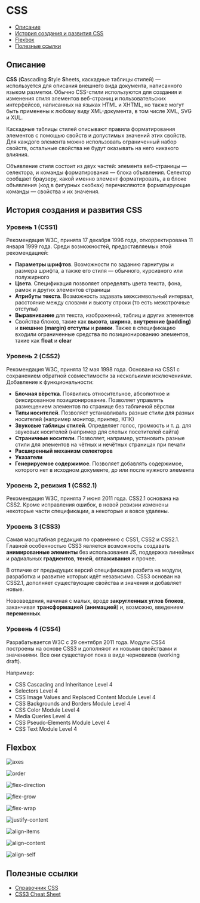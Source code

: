 # CSS

- [Описание](#описание)
- [История создания и развития CSS](#история-создания-и-развития-css)
- [Flexbox](#flexbox)
- [Полезные ссылки](#полезные-ссылки)

## Описание

**CSS** (**C**ascading **S**tyle **S**heets, каскадные таблицы стилей) — используется для описания внешнего вида документа, написанного языком разметки. Обычно CSS-стили используются для создания и изменения стиля элементов веб-страниц и пользовательских интерфейсов, написанных на языках HTML и XHTML, но также могут быть применены к любому виду XML-документа, в том числе XML, SVG и XUL.

Каскадные таблицы стилей описывают правила форматирования элементов с помощью свойств и допустимых значений этих свойств. Для каждого элемента можно использовать ограниченный набор свойств, остальные свойства не будут оказывать на него никакого влияния.

Объявление стиля состоит из двух частей: элемента веб-страницы — селектора, и команды форматирования — блока объявления. Селектор сообщает браузеру, какой именно элемент форматировать, а в блоке объявления (код в фигурных скобках) перечисляются форматирующие команды — свойства и их значения.



## История создания и развития CSS

### Уровень 1 (CSS1)

Рекомендация W3C, принята 17 декабря 1996 года, откорректирована 11 января 1999 года. Среди возможностей, предоставляемых этой рекомендацией:

- **Параметры шрифтов**. Возможности по заданию гарнитуры и размера шрифта, а также его стиля — обычного, курсивного или полужирного
- **Цвета**. Спецификация позволяет определять цвета текста, фона, рамок и других элементов страницы
- **Атрибуты текста**. Возможность задавать межсимвольный интервал, расстояние между словами и высоту строки (то есть межстрочные отступы)
- **Выравнивание** для текста, изображений, таблиц и других элементов
- Свойства блоков, такие как **высота**, **ширина**, **внутренние (padding)** и **внешние (margin) отступы** и **рамки**. Также в спецификацию входили ограниченные средства по позиционированию элементов, такие как **float** и **clear**

### Уровень 2 (CSS2)

Рекомендация W3C, принята 12 мая 1998 года. Основана на CSS1 с сохранением обратной совместимости за несколькими исключениями. Добавление к функциональности:

- **Блочная вёрстка**. Появились относительное, абсолютное и фиксированное позиционирование. Позволяет управлять размещением элементов по странице без табличной вёрстки
- **Типы носителей**. Позволяет устанавливать разные стили для разных носителей (например монитор, принтер, КПК)
- **Звуковые таблицы стилей**. Определяет голос, громкость и т. д. для звуковых носителей (например для слепых посетителей сайта)
- **Страничные носители**. Позволяет, например, установить разные стили для элементов на чётных и нечётных страницах при печати
- **Расширенный механизм селекторов**
- **Указатели**
- **Генерируемое содержимое**. Позволяет добавлять содержимое, которого нет в исходном документе, до или после нужного элемента

### Уровень 2, ревизия 1 (CSS2.1)

Рекомендация W3C, принята 7 июня 2011 года. CSS2.1 основана на CSS2. Кроме исправления ошибок, в новой ревизии изменены некоторые части спецификации, а некоторые и вовсе удалены.

### Уровень 3 (CSS3)

Самая масштабная редакция по сравнению с CSS1, CSS2 и CSS2.1. Главной особенностью CSS3 является возможность создавать **анимированные элементы** без использования JS, поддержка линейных и радиальных **градиентов**, **теней**, **сглаживания** и прочее.

В отличие от предыдущих версий спецификация разбита на модули, разработка и развитие которых идёт независимо. CSS3 основан на CSS2.1, дополняет существующие свойства и значения и добавляет новые.

Нововведения, начиная с малых, вроде **закругленных углов блоков**, заканчивая **трансформацией** (**анимацией**) и, возможно, введением **переменных**.

### Уровень 4 (CSS4)

Разрабатывается W3C с 29 сентября 2011 года. Модули CSS4 построены на основе CSS3 и дополняют их новыми свойствами и значениями. Все они существуют пока в виде черновиков (working draft).

Например:

- CSS Cascading and Inheritance Level 4
- Selectors Level 4
- CSS Image Values and Replaced Content Module Level 4
- CSS Backgrounds and Borders Module Level 4
- CSS Color Module Level 4
- Media Queries Level 4
- CSS Pseudo-Elements Module Level 4
- CSS Text Module Level 4



## Flexbox

![axes](files/flexbox/flex_axes.png)

![order](files/flexbox/flex_order.png)

![flex-direction](files/flexbox/flex_flex_direction.jpg)

![flex-grow](files/flexbox/flex_flex_grow.jpg)

![flex-wrap](files/flexbox/flex_flex_wrap.jpg)

![justify-content](files/flexbox/flex_justify_content.jpg)

![align-items](files/flexbox/flex_align_items.jpg)

![align-content](files/flexbox/flex_align_content.jpg)

![align-self](files/flexbox/flex_align_self.png)



## Полезные ссылки

- [Справочник CSS](http://htmlbook.ru/css)
- [CSS3 Cheat Sheet](files/css3_cheatsheet.pdf)